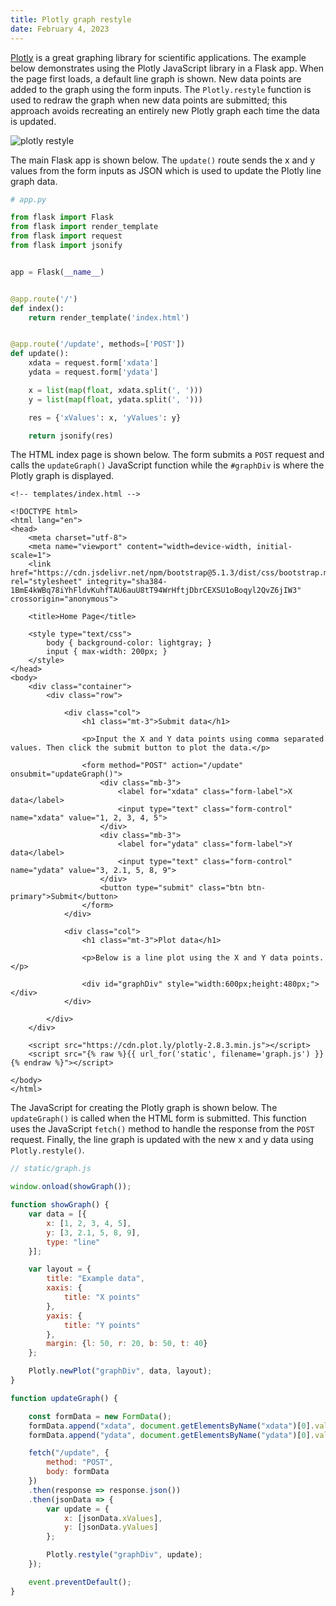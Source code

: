 ```yaml
---
title: Plotly graph restyle
date: February 4, 2023
---
```


[Plotly](https://plotly.com) is a great graphing library for scientific applications. The example below demonstrates using the Plotly JavaScript library in a Flask app. When the page first loads, a default line graph is shown. New data points are added to the graph using the form inputs. The `Plotly.restyle` function is used to redraw the graph when new data points are submitted; this approach avoids recreating an entirely new Plotly graph each time the data is updated.

<p><img src="../img/flask-plotly-restyle.png" style="max-width:100%;" alt="plotly restyle"></p>

The main Flask app is shown below. The `update()` route sends the x and y values from the form inputs as JSON which is used to update the Plotly line graph data.

```python
# app.py

from flask import Flask
from flask import render_template
from flask import request
from flask import jsonify


app = Flask(__name__)


@app.route('/')
def index():
    return render_template('index.html')


@app.route('/update', methods=['POST'])
def update():
    xdata = request.form['xdata']
    ydata = request.form['ydata']

    x = list(map(float, xdata.split(', ')))
    y = list(map(float, ydata.split(', ')))

    res = {'xValues': x, 'yValues': y}

    return jsonify(res)
```

The HTML index page is shown below. The form submits a `POST` request and calls the `updateGraph()` JavaScript function while the `#graphDiv` is where the Plotly graph is displayed.

``` { .html .pre1000 }
<!-- templates/index.html -->

<!DOCTYPE html>
<html lang="en">
<head>
    <meta charset="utf-8">
    <meta name="viewport" content="width=device-width, initial-scale=1">
    <link href="https://cdn.jsdelivr.net/npm/bootstrap@5.1.3/dist/css/bootstrap.min.css" rel="stylesheet" integrity="sha384-1BmE4kWBq78iYhFldvKuhfTAU6auU8tT94WrHftjDbrCEXSU1oBoqyl2QvZ6jIW3" crossorigin="anonymous">

    <title>Home Page</title>

    <style type="text/css">
        body { background-color: lightgray; }
        input { max-width: 200px; }
    </style>
</head>
<body>
    <div class="container">
        <div class="row">

            <div class="col">
                <h1 class="mt-3">Submit data</h1>

                <p>Input the X and Y data points using comma separated values. Then click the submit button to plot the data.</p>

                <form method="POST" action="/update" onsubmit="updateGraph()">
                    <div class="mb-3">
                        <label for="xdata" class="form-label">X data</label>
                        <input type="text" class="form-control" name="xdata" value="1, 2, 3, 4, 5">
                    </div>
                    <div class="mb-3">
                        <label for="ydata" class="form-label">Y data</label>
                        <input type="text" class="form-control" name="ydata" value="3, 2.1, 5, 8, 9">
                    </div>
                    <button type="submit" class="btn btn-primary">Submit</button>
                </form>
            </div>

            <div class="col">
                <h1 class="mt-3">Plot data</h1>

                <p>Below is a line plot using the X and Y data points.</p>

                <div id="graphDiv" style="width:600px;height:480px;"></div>
            </div>

        </div>
    </div>

    <script src="https://cdn.plot.ly/plotly-2.8.3.min.js"></script>
    <script src="{% raw %}{{ url_for('static', filename='graph.js') }}{% endraw %}"></script>

</body>
</html>
```

The JavaScript for creating the Plotly graph is shown below. The `updateGraph()` is called when the HTML form is submitted. This function uses the JavaScript `fetch()` method to handle the response from the `POST` request. Finally, the line graph is updated with the new x and y data using `Plotly.restyle()`.

```javascript
// static/graph.js

window.onload(showGraph());

function showGraph() {
    var data = [{
        x: [1, 2, 3, 4, 5],
        y: [3, 2.1, 5, 8, 9],
        type: "line"
    }];

    var layout = {
        title: "Example data",
        xaxis: {
            title: "X points"
        },
        yaxis: {
            title: "Y points"
        },
        margin: {l: 50, r: 20, b: 50, t: 40}
    };

    Plotly.newPlot("graphDiv", data, layout);
}

function updateGraph() {

    const formData = new FormData();
    formData.append("xdata", document.getElementsByName("xdata")[0].value);
    formData.append("ydata", document.getElementsByName("ydata")[0].value);

    fetch("/update", {
        method: "POST",
        body: formData
    })
    .then(response => response.json())
    .then(jsonData => {
        var update = {
            x: [jsonData.xValues],
            y: [jsonData.yValues]
        };

        Plotly.restyle("graphDiv", update);
    });

    event.preventDefault();
}
```
